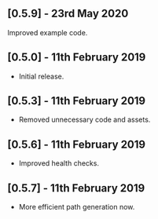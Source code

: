 ## [0.5.9] - 23rd May 2020

Improved example code.

## [0.5.0] - 11th February 2019

* Initial release.

## [0.5.3] - 11th February 2019

* Removed unnecessary code and assets.

## [0.5.6] - 11th February 2019

* Improved health checks.

## [0.5.7] - 11th February 2019

* More efficient path generation now.
